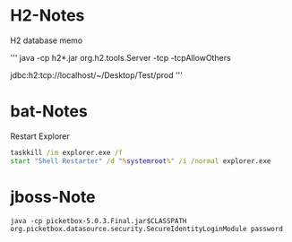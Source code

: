 # H2-Notes
H2 database memo

'''
java -cp h2*.jar org.h2.tools.Server -tcp -tcpAllowOthers

jdbc:h2:tcp://localhost/~/Desktop/Test/prod
'''

# bat-Notes
Restart Explorer
```bat
taskkill /im explorer.exe /f
start "Shell Restarter" /d "%systemroot%" /i /normal explorer.exe
```

# jboss-Note
```
java -cp picketbox-5.0.3.Final.jar$CLASSPATH org.picketbox.datasource.security.SecureIdentityLoginModule password
```
